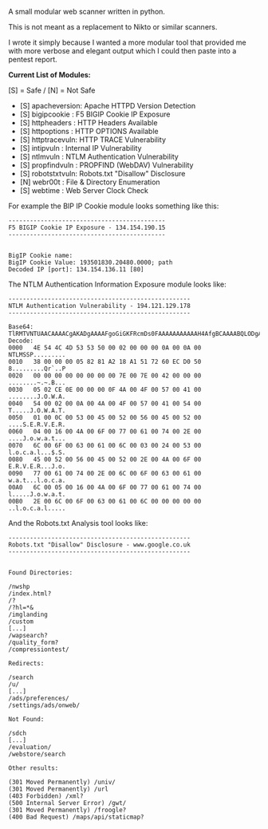 A small modular web scanner written in python.

This is not meant as a replacement to Nikto or similar scanners. 

I wrote it simply because I wanted a more modular tool that provided me with more verbose and elegant output which I could then paste into a pentest report.

**Current List of Modules:**

[S] = Safe / [N] = Not Safe

* [S] apacheversion: Apache HTTPD Version Detection
* [S] bigipcookie  : F5 BIGIP Cookie IP Exposure
* [S] httpheaders  : HTTP Headers Available
* [S] httpoptions  : HTTP OPTIONS Available
* [S] httptracevuln: HTTP TRACE Vulnerability
* [S] intipvuln    : Internal IP Vulnerability
* [S] ntlmvuln     : NTLM Authentication Vulnerability
* [S] propfindvuln : PROPFIND (WebDAV) Vulnerability
* [S] robotstxtvuln: Robots.txt "Disallow" Disclosure
* [N] webr00t      : File & Directory Enumeration
* [S] webtime      : Web Server Clock Check


For example the BIP IP Cookie module looks something like this:


	--------------------------------------------
	F5 BIGIP Cookie IP Exposure - 134.154.190.15
	--------------------------------------------
	
		  
	BigIP Cookie name:  
	BigIP Cookie Value: 193501830.20480.0000; path
	Decoded IP [port]: 134.154.136.11 [80]


The NTLM Authentication Information Exposure module looks like:

	---------------------------------------------------
	NTLM Authentication Vulnerability - 194.121.129.178
	---------------------------------------------------

	Base64:
	TlRMTVNTUAACAAAACgAKADgAAAAFgoGiGKFRcmDs0FAAAAAAAAAAAH4AfgBCAAAABQLODgAAAA9KAE8AVwBBAFQAAgAKAEoATwBXAEEAVAABAAwAUwBFAFIAVgBFAFIABAAWAEoAbwB3AGEAdAAuAGwAbwBjAGEAbAADACQAUwBFAFIAVgBFAFIALgBKAG8AdwBhAHQALgBsAG8AYwBhAGwABQAWAEoAbwB3AGEAdAAuAGwAbwBjAGEAbAAAAAAA
	Decode:
	0000   4E 54 4C 4D 53 53 50 00 02 00 00 00 0A 00 0A 00    NTLMSSP.........
	0010   38 00 00 00 05 82 81 A2 18 A1 51 72 60 EC D0 50    8.........Qr`..P
	0020   00 00 00 00 00 00 00 00 7E 00 7E 00 42 00 00 00    ........~.~.B...
	0030   05 02 CE 0E 00 00 00 0F 4A 00 4F 00 57 00 41 00    ........J.O.W.A.
	0040   54 00 02 00 0A 00 4A 00 4F 00 57 00 41 00 54 00    T.....J.O.W.A.T.
	0050   01 00 0C 00 53 00 45 00 52 00 56 00 45 00 52 00    ....S.E.R.V.E.R.
	0060   04 00 16 00 4A 00 6F 00 77 00 61 00 74 00 2E 00    ....J.o.w.a.t...
	0070   6C 00 6F 00 63 00 61 00 6C 00 03 00 24 00 53 00    l.o.c.a.l...$.S.
	0080   45 00 52 00 56 00 45 00 52 00 2E 00 4A 00 6F 00    E.R.V.E.R...J.o.
	0090   77 00 61 00 74 00 2E 00 6C 00 6F 00 63 00 61 00    w.a.t...l.o.c.a.
	00A0   6C 00 05 00 16 00 4A 00 6F 00 77 00 61 00 74 00    l.....J.o.w.a.t.
	00B0   2E 00 6C 00 6F 00 63 00 61 00 6C 00 00 00 00 00    ..l.o.c.a.l.....


And the Robots.txt Analysis tool looks like:

	---------------------------------------------------
	Robots.txt "Disallow" Disclosure - www.google.co.uk
	---------------------------------------------------

  
	Found Directories:
	
	/nwshp
	/index.html?
	/?
	/?hl=*&
	/imglanding
	/custom
	[...]
	/wapsearch?
	/quality_form?
	/compressiontest/

	Redirects:

	/search
	/u/
	[...]
	/ads/preferences/
	/settings/ads/onweb/

	Not Found:
	
	/sdch
	[...]
	/evaluation/
	/webstore/search
	
	Other results:
	
	(301 Moved Permanently) /univ/
	(301 Moved Permanently) /url
	(403 Forbidden) /xml?
	(500 Internal Server Error) /gwt/
	(301 Moved Permanently) /froogle?
	(400 Bad Request) /maps/api/staticmap?